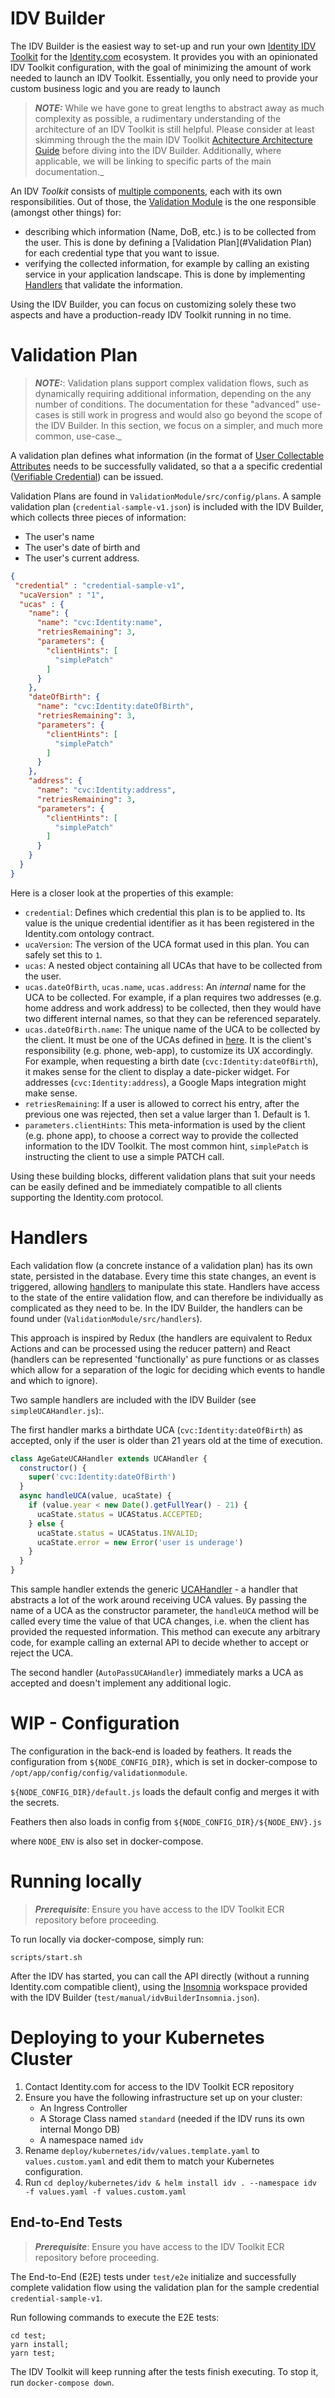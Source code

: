 # IDV Builder
The IDV Builder is the easiest way to set-up and run your own [Identity IDV Toolkit](https://github.com/identity-com/idv-toolkit) for the [Identity.com](https://www.identity.com) ecosystem. 
It provides you with an opinionated IDV Toolkit configuration, with the goal of minimizing the amount of work needed to launch an IDV Toolkit. Essentially, you only need to provide your custom business logic and you are ready to launch 

> **_NOTE:_** While we have gone to great lengths to abstract away as much complexity as possible, a rudimentary understanding of the architecture of an IDV Toolkit is still helpful. Please consider at least skimming through the
the main IDV Toolkit [Achitecture Architecture Guide](https://github.com/identity-com/idv-toolkit/blob/develop/README.md) before diving into the IDV Builder. Additionally, where applicable, we will be linking to specific parts of the main documentation._

An IDV _Toolkit_ consists of [multiple components](https://github.com/identity-com/idv-toolkit/tree/develop/components), each with its own responsibilities. Out of those, the
[Validation Module](https://github.com/identity-com/idv-toolkit/tree/develop/components/modules/ValidationModule) is the one responsible (amongst other things) for:
- describing which information (Name, DoB, etc.) is to be collected from the user. This is done by defining a [Validation Plan](#Validation Plan) for each credential type that you want to issue.
- verifying the collected information, for example by calling an existing service in your application landscape. This is done by implementing [Handlers](#Handlers) that validate the information.

Using the IDV Builder, you can focus on customizing solely these two aspects and have a production-ready IDV Toolkit running in no time.

# Validation Plan

> **_NOTE:_**: Validation plans support complex validation flows, such as dynamically requiring additional information, depending on the any number of conditions. The documentation for these "advanced" use-cases is still work in progress
and would also go beyond the scope of the IDV Builder. In this section, we focus on a simpler, and much more common, use-case._ 

A validation plan defines what information (in the format of [User Collectable Attributes](https://github.com/identity-com/uca) needs to be successfully validated, so that a 
a specific credential ([Verifiable Credential](https://github.com/identity-com/credential-commons)) can be issued.

Validation Plans are found in `ValidationModule/src/config/plans`. A sample validation plan (`credential-sample-v1.json`) is included with the IDV Builder, which collects three pieces of information:
- The user's name
- The user's date of birth and
- The user's current address.
```json
{
 "credential" : "credential-sample-v1",
  "ucaVersion" : "1",
  "ucas" : {
    "name": {
      "name": "cvc:Identity:name",
      "retriesRemaining": 3,
      "parameters": {
        "clientHints": [
          "simplePatch"
        ]
      }
    },
    "dateOfBirth": {
      "name": "cvc:Identity:dateOfBirth",
      "retriesRemaining": 3,
      "parameters": {
        "clientHints": [
          "simplePatch"
        ]
      }
    },
    "address": {
      "name": "cvc:Identity:address",
      "retriesRemaining": 3,
      "parameters": {
        "clientHints": [
          "simplePatch"
        ]
      }
    }
  }
}
``` 
Here is a closer look at the properties of this example:
- `credential`: Defines which credential this plan is to be applied to. Its value is the unique credential identifier as it has been registered in the Identity.com ontology contract.
- `ucaVersion`: The version of the UCA format used in this plan. You can safely set this to `1`.
- `ucas`: A nested object containing all UCAs that have to be collected from the user.
- `ucas.dateOfBirth`, `ucas.name`, `ucas.address`: An _internal_ name for the UCA to be collected. For example, if a plan requires two addresses (e.g. home address and work address) to be collected, then they would have two different internal names, so that they can be referenced separately.
- `ucas.dateOfBirth.name`: The unique name of the UCA to be collected by the client. It must be one of the UCAs defined in [here](https://github.com/identity-com/uca/blob/master/src/definitions.js). It is the client's responsibility (e.g. phone, web-app), to customize its UX accordingly. For example, when requesting a birth date (`cvc:Identity:dateOfBirth`), it makes sense for the client to display a date-picker widget. For addresses (`cvc:Identity:address`), a Google Maps integration might make sense.    
- `retriesRemaining`: If a user is allowed to correct his entry, after the previous one was rejected, then set a value larger than 1. Default is 1.
- `parameters.clientHints`: This meta-information is used by the client (e.g. phone app), to choose a correct way to provide the collected information to the IDV Toolkit. The most common hint, `simplePatch` is instructing the client to use a simple PATCH call. 

Using these building blocks, different validation plans that suit your needs can be easily defined and be immediately compatible to all clients supporting the Identity.com protocol.

# Handlers

Each validation flow (a concrete instance of a validation plan) has its own state, persisted in the database. Every time this state changes, an event is triggered, allowing
[handlers](https://github.com/identity-com/idv-toolkit/tree/develop/components/modules/ValidationModule#handlers) to manipulate this state.  Handlers have access to the state of the entire validation flow, 
and can therefore be individually as complicated as they need to be. In the IDV Builder, the handlers can be found under (`ValidationModule/src/handlers`).
 
This approach is inspired by Redux (the handlers are equivalent to Redux Actions and can be processed using the reducer pattern) and React (handlers can be represented 'functionally' as pure functions or as classes which allow for a separation of the logic for deciding which events to handle and which to ignore).

Two sample handlers are included with the IDV Builder (see `simpleUCAHandler.js`):.

The first handler marks a birthdate UCA (`cvc:Identity:dateOfBirth`) as accepted, only if the user is older than 21 years old at the time of execution.
```javascript
class AgeGateUCAHandler extends UCAHandler {
  constructor() {
    super('cvc:Identity:dateOfBirth')
  }
  async handleUCA(value, ucaState) {
    if (value.year < new Date().getFullYear() - 21) {
      ucaState.status = UCAStatus.ACCEPTED;
    } else {
      ucaState.status = UCAStatus.INVALID;
      ucaState.error = new Error('user is underage')
    }
  }
}
```
This sample handler extends the generic [UCAHandler](https://github.com/identity-com/idv-commons/blob/ec2e362df89a8ab7a840894162effb66ad5c6ad9/src/vp/Handler.js#L161) - a handler that abstracts a lot of the work around receiving UCA values.
By passing the name of a UCA as the constructor parameter, the `handleUCA` method will be called every time the value of that UCA changes, i.e. when the client has provided the requested information. This method can execute any arbitrary code,
for example calling an external API to decide whether to accept or reject the UCA.  

The second handler (`AutoPassUCAHandler`) immediately marks a UCA as accepted and doesn't implement any additional logic.

# WIP - Configuration

The configuration in the back-end is loaded by feathers. It reads the configuration from
`${NODE_CONFIG_DIR}`, which is set in docker-compose to `/opt/app/config/config/validationmodule`.

`${NODE_CONFIG_DIR}/default.js` loads the default config and merges it with the secrets.

Feathers then also loads in config from `${NODE_CONFIG_DIR}/${NODE_ENV}.js`

where `NODE_ENV` is also set in docker-compose.

# Running locally

>**_Prerequisite_**: Ensure you have access to the IDV Toolkit ECR repository before proceeding.

To run locally via docker-compose, simply run:

    scripts/start.sh

After the IDV has started, you can call the API directly (without a running Identity.com compatible client), using the [Insomnia](https://insomnia.rest/) workspace provided with the IDV Builder (`test/manual/idvBuilderInsomnia.json`).

# Deploying to your Kubernetes Cluster
1. Contact Identity.com for access to the IDV Toolkit ECR repository
2. Ensure you have the following infrastructure set up on your cluster:
    - An Ingress Controller
    - A Storage Class named `standard` (needed if the IDV runs its own internal Mongo DB)
    - A namespace named `idv`
3. Rename `deploy/kubernetes/idv/values.template.yaml` to `values.custom.yaml` and edit them to match your Kubernetes configuration.
4. Run `cd deploy/kubernetes/idv & helm install idv . --namespace idv -f values.yaml -f values.custom.yaml`

## End-to-End Tests

>**_Prerequisite_**: Ensure you have access to the IDV Toolkit ECR repository before proceeding.

The End-to-End (E2E) tests under `test/e2e` initialize and successfully complete validation flow using the validation plan for the sample credential `credential-sample-v1`.

Run following commands to execute the E2E tests:

```
cd test;
yarn install;
yarn test;
```

The IDV Toolkit will keep running after the tests finish executing. To stop it, run `docker-compose down`.

